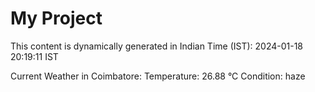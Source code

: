 # My Project

This content is dynamically generated in Indian Time (IST): 2024-01-18 20:19:11 IST


Current Weather in Coimbatore:
Temperature: 26.88 °C
Condition: haze
